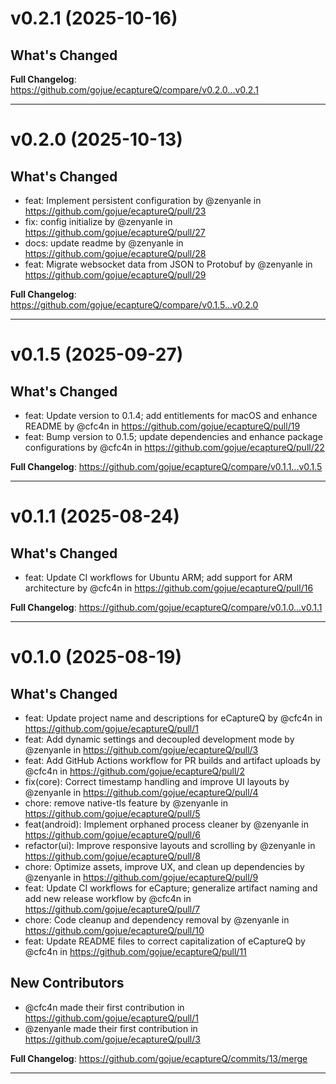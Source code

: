 # v0.2.1 (2025-10-16)

## What's Changed

**Full Changelog**: https://github.com/gojue/ecaptureQ/compare/v0.2.0...v0.2.1

<hr>

# v0.2.0 (2025-10-13)

## What's Changed
* feat: Implement persistent configuration by @zenyanle in https://github.com/gojue/ecaptureQ/pull/23
* fix: config initialize by @zenyanle in https://github.com/gojue/ecaptureQ/pull/27
* docs: update readme by @zenyanle in https://github.com/gojue/ecaptureQ/pull/28
* feat: Migrate websocket data from JSON to Protobuf by @zenyanle in https://github.com/gojue/ecaptureQ/pull/29

**Full Changelog**: https://github.com/gojue/ecaptureQ/compare/v0.1.5...v0.2.0

<hr>

# v0.1.5 (2025-09-27)

## What's Changed
* feat: Update version to 0.1.4; add entitlements for macOS and enhance README by @cfc4n in https://github.com/gojue/ecaptureQ/pull/19
* feat: Bump version to 0.1.5; update dependencies and enhance package configurations by @cfc4n in https://github.com/gojue/ecaptureQ/pull/22


**Full Changelog**: https://github.com/gojue/ecaptureQ/compare/v0.1.1...v0.1.5

<hr>

# v0.1.1 (2025-08-24)

## What's Changed
* feat: Update CI workflows for Ubuntu ARM; add support for ARM architecture by @cfc4n in https://github.com/gojue/ecaptureQ/pull/16


**Full Changelog**: https://github.com/gojue/ecaptureQ/compare/v0.1.0...v0.1.1
<hr>

# v0.1.0 (2025-08-19)

## What's Changed
* feat: Update project name and descriptions for eCaptureQ by @cfc4n in https://github.com/gojue/ecaptureQ/pull/1
* feat: Add dynamic settings and decoupled development mode by @zenyanle in https://github.com/gojue/ecaptureQ/pull/3
* feat: Add GitHub Actions workflow for PR builds and artifact uploads by @cfc4n in https://github.com/gojue/ecaptureQ/pull/2
* fix(core): Correct timestamp handling and improve UI layouts by @zenyanle in https://github.com/gojue/ecaptureQ/pull/4
* chore: remove native-tls feature by @zenyanle in https://github.com/gojue/ecaptureQ/pull/5
* feat(android): Implement orphaned process cleaner by @zenyanle in https://github.com/gojue/ecaptureQ/pull/6
* refactor(ui): Improve responsive layouts and scrolling by @zenyanle in https://github.com/gojue/ecaptureQ/pull/8
* chore: Optimize assets, improve UX, and clean up dependencies by @zenyanle in https://github.com/gojue/ecaptureQ/pull/9
* feat: Update CI workflows for eCapture; generalize artifact naming and add new release workflow by @cfc4n in https://github.com/gojue/ecaptureQ/pull/7
* chore: Code cleanup and dependency removal by @zenyanle in https://github.com/gojue/ecaptureQ/pull/10
* feat: Update README files to correct capitalization of eCaptureQ by @cfc4n in https://github.com/gojue/ecaptureQ/pull/11

## New Contributors
* @cfc4n made their first contribution in https://github.com/gojue/ecaptureQ/pull/1
* @zenyanle made their first contribution in https://github.com/gojue/ecaptureQ/pull/3

**Full Changelog**: https://github.com/gojue/ecaptureQ/commits/13/merge

<hr>
